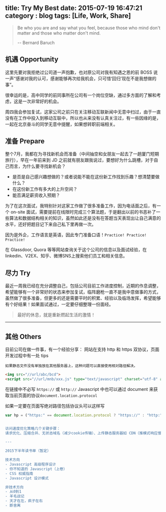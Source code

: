 title: Try My Best
date: 2015-07-19 16:47:21
category : blog
tags: [Life, Work, Share]
---

> Be who you are and say what you feel, because those who mind don't matter and those who matter don't mind.
> 
> -- Bernard Baruch

<!-- more -->

## 机遇 Opportunity

这里先要对我拒绝过公司道一声抱歉，也对原公司对我有知遇之恩的前 BOSS 说一声“感谢对我的认可，感谢能够再次给我机会，只可惜‘回归’现在不是我想做的事”。

很幸运的是，高中同学的前同事所在公司有一个岗位空缺，通过多方面的了解和考虑，这是一次非常好的机会。

周四我会参加复试，这家公司之前只在关注移动互联新闻中无意中扫过，由于一直没有在工作中投入到移动互联中，所以也从来没有认真关注过，有一些因缘的是，一起在北京奋斗的同学无意中提醒，如果想转职前端相关。

## 准备 Prepare

整个7月，我都在为寻找新机会而准备（中间抽空和女朋友一起去了一趟厦门短期旅行），早在一年前来到 JD 之前就有朋友跟我说过，要想好为什么跳槽，对于自己而言，为什么要寻找新机会？

- 是否是自己感兴趣想做的？或者说能不能在这份新工作找到乐趣？想清楚要做什么？
- 在这份新工作有多大的上升空间？
- 能否满足薪资收入预期？

为了在这次面试，我特别针对这家工作做了很多准备工作，因为电话面之后，有一个 on-site 面试，需要提前在线限时完成三个算法题，于是翻出以前的书恶补了一些算法和数据结构相关的知识，虽然如此还是没有在答题当天表现出让自己满意的水平，还好把题目记下来自己私下里再做一次。

因为是外企，工作语言是英语，因此专门准备口语！``Practice! Practice! Practice!`` 

在 Glassdoor, Quora 等等网站查询关于这个公司的信息以及面试经验，在linkedin、V2EX、知乎、微博SNS上搜索他们员工和相关信息。


## 尽力 Try

最近一周我已经在充分调整自己，包括公司目前工作进度控制，近期的作息调整，希望能够有一个非常好的状态来参加复试，临阵磨枪一直不是我中意做事的方式，虽然做了很多准备，但更多的还是需要平时的积累、经验以及临场发挥，希望能够有个好结果！如果面试通过，一定要仔细整理一份面经。


> 最好的休息，就是重新燃起生活的激情！

---

## 其他 Others

目前公司在做一件事，有一个经验分享：
网站在支持 http 和 https 双协议，页面开发过程中有一处 tips

``如果静态文件没有单独放在其他服务器上，这种问题可以直接使用相对路径解决。``

```html
<img src="//url/abc/bcd">
<script src="//url/mnb/xxx.js" type="text/javascript" charset="utf-8" async defer></script>
```
在链接中不必写 ``https://`` 或 ``http://`` Javascript 中也可以通过 document 来获取当前页面的协议``document.location.protocol``

如果一定要在页面写绝对路径包括协议头可以这样写
```javascript
var hp = ("https:" == document.location.protocol ? "https://" : "http:");```


访问速度优化策略几个关键步骤：
请求优化、压缩合并、无状态域名（减少cookie传输）、上传静态服务器如 CDN（推模式响应慢，主动拉模型更新响应快）

---

2015下半年读书单（暂定）

技术方向
- Javascript 高级程序设计
- 你不知道的 Javascript（上卷）
- CSS 权威指南
- Javascript 设计模式

非技术方向
- 从0到1
- 羊毛战记
- 天才在左，疯子在右
- 断舍离


